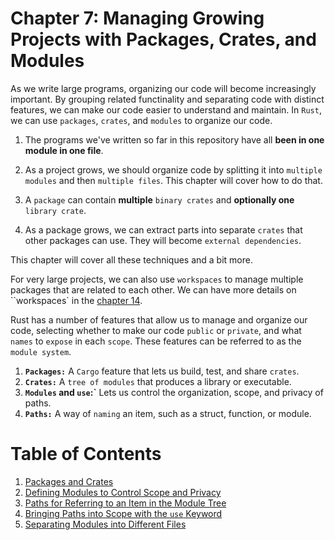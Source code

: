 # Chapter 7: Managing Growing Projects with Packages, Crates, and Modules

As we write large programs, organizing our code will become increasingly important. By grouping related functinality and separating code with distinct features, we can make our code easier to understand and maintain. In ``Rust``, we can use ``packages``, ``crates``, and ``modules`` to organize our code.

1. The programs we've written so far in this repository have all **been in one module in one file**.

2. As a project grows, we should organize code by splitting it into `multiple modules` and then `multiple files`. This chapter will cover how to do that.

3. A ``package`` can contain **multiple** ``binary crates`` and **optionally one** ``library crate``.

4. As a package grows, we can extract parts into separate ``crates`` that other packages can use. They will become ``external dependencies``.

This chapter will cover all these techniques and a bit more.

For very large projects, we can also use ``workspaces`` to manage multiple packages that are related to each other. We can have more details on ``workspaces` in the [chapter 14](../14_more_about_cargo_and_crates_io/readme.md).

Rust has a number of features that allow us to manage and organize our code, selecting whether to make our code ``public`` or ``private``, and what ``names`` to ``expose`` in each ``scope``. These features can be referred to as the ``module system``.

1. **``Packages:``** A ``Cargo`` feature that lets us build, test, and share ``crates``.
2. **``Crates:``** A ``tree of modules`` that produces a library or executable.
3. **``Modules`` and ``use``:`** Lets us control the organization, scope, and privacy of paths.
4. **``Paths:``** A way of ``naming`` an item, such as a struct, function, or module.


# Table of Contents

1. [Packages and Crates](./1_packages_and_crates/readme.md)
2. [Defining Modules to Control Scope and Privacy](./2_defining_modules_to_control_scope_and_privacy/readme.md)
3. [Paths for Referring to an Item in the Module Tree](./3_paths_for_referring_to_an_item_in_the_module_tree/readme.md)
4. [Bringing Paths into Scope with the `use` Keyword](./4_bringing_paths_into_scope_with_the_use_keyword/readme.md)
5. [Separating Modules into Different Files](./5_separating_modules_into_different_files/readme.md)
